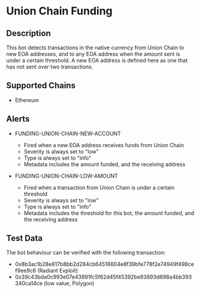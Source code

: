 # Union Chain Funding

## Description

This bot detects transactions in the native currency from Union Chain to new EOA addresses, and to any EOA address when the amount sent is under a certain threshold. A new EOA address is defined here as one that has not sent over two transactions.

## Supported Chains

- Ethereum

## Alerts

- FUNDING-UNION-CHAIN-NEW-ACCOUNT

  - Fired when a new EOA address receives funds from Union Chain
  - Severity is always set to "low"
  - Type is always set to "info"
  - Metadata includes the amount funded, and the receiving address

- FUNDING-UNION-CHAIN-LOW-AMOUNT
  - Fired when a transaction from Union Chain is under a certain threshold
  - Severity is always set to "low"
  - Type is always set to "info"
  - Metadata includes the threshold for this bot, the amount funded, and the receiving address

## Test Data

The bot behaviour can be verified with the following transaction:

- 0x8b3ac1b28e817b8bb2d284cb64516604e8f39bfe778f2e74949f498cef9ee9c6 (Radiant Exploit)
- 0x39c43bda0c993e07e43891fc5f62d45f45392be93893d698a4bb393340ca14ce (low value, Polygon)
